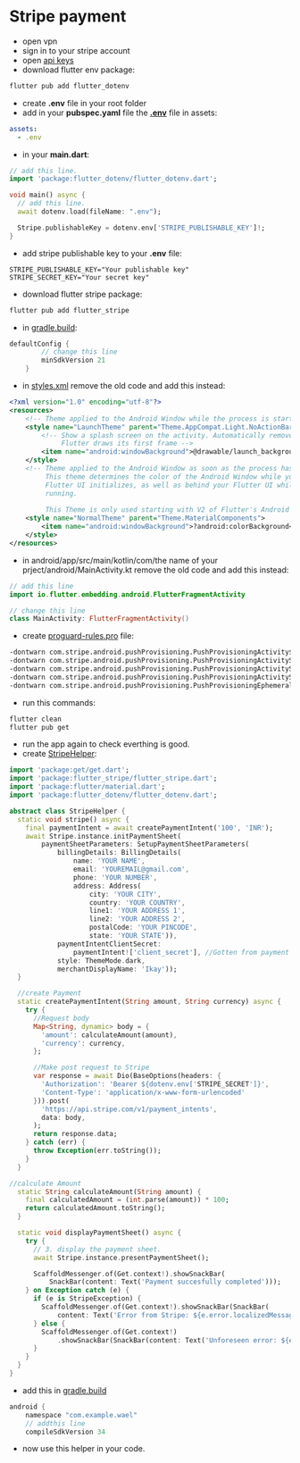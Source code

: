 # Stripe payment

- open vpn
- sign in to your stripe account
- open [api keys](https://dashboard.stripe.com/test/apikeys) 
- download flutter env package:
```bash
flutter pub add flutter_dotenv
``` 
- create **.env** file in your root folder 
- add in your **pubspec.yaml** file  the **[.env](.env)** file in assets:
```yaml
assets:
  - .env
```
- in your **main.dart**:
```dart
// add this line.
import 'package:flutter_dotenv/flutter_dotenv.dart';

void main() async {
  // add this line.
  await dotenv.load(fileName: ".env");

  Stripe.publishableKey = dotenv.env['STRIPE_PUBLISHABLE_KEY']!;
}
```
- add stripe publishable key to your **.env** file:
```env
STRIPE_PUBLISHABLE_KEY="Your publishable key"
STRIPE_SECRET_KEY="Your secret key"
```
- download flutter stripe package:
```bash
flutter pub add flutter_stripe
``` 
- in [gradle.build](android/app/build.gradle):
```gradle
defaultConfig {
        // change this line
        minSdkVersion 21
    }
```
- in [styles.xml](android/app/src/main/res/values/styles.xml) remove the old code and add this instead:
```xml
<?xml version="1.0" encoding="utf-8"?>
<resources>
    <!-- Theme applied to the Android Window while the process is starting when the OS's Dark Mode setting is off -->
    <style name="LaunchTheme" parent="Theme.AppCompat.Light.NoActionBar">
        <!-- Show a splash screen on the activity. Automatically removed when
             Flutter draws its first frame -->
        <item name="android:windowBackground">@drawable/launch_background</item>
    </style>
    <!-- Theme applied to the Android Window as soon as the process has started.
         This theme determines the color of the Android Window while your
         Flutter UI initializes, as well as behind your Flutter UI while its
         running.
         
         This Theme is only used starting with V2 of Flutter's Android embedding. -->
    <style name="NormalTheme" parent="Theme.MaterialComponents">
        <item name="android:windowBackground">?android:colorBackground</item>
    </style>
</resources>
```
- in android/app/src/main/kotlin/com/the name of your prject/android/MainActivity.kt remove the old code and add this instead:
```kt
// add this line
import io.flutter.embedding.android.FlutterFragmentActivity

// change this line
class MainActivity: FlutterFragmentActivity() 
```
- create [proguard-rules.pro](android/app/proguard-rules.pro) file:
```txt
-dontwarn com.stripe.android.pushProvisioning.PushProvisioningActivity$g
-dontwarn com.stripe.android.pushProvisioning.PushProvisioningActivityStarter$Args
-dontwarn com.stripe.android.pushProvisioning.PushProvisioningActivityStarter$Error
-dontwarn com.stripe.android.pushProvisioning.PushProvisioningActivityStarter
-dontwarn com.stripe.android.pushProvisioning.PushProvisioningEphemeralKeyProvider
```
- run this commands:
```bash
flutter clean
flutter pub get
```
- run the app again to check everthing is good.
- create [StripeHelper](lib/helpers/stripe_helper.dart):
```dart
import 'package:get/get.dart';
import 'package:flutter_stripe/flutter_stripe.dart';
import 'package:flutter/material.dart';
import 'package:flutter_dotenv/flutter_dotenv.dart';

abstract class StripeHelper {
  static void stripe() async {
    final paymentIntent = await createPaymentIntent('100', 'INR');
    await Stripe.instance.initPaymentSheet(
        paymentSheetParameters: SetupPaymentSheetParameters(
            billingDetails: BillingDetails(
                name: 'YOUR NAME',
                email: 'YOUREMAIL@gmail.com',
                phone: 'YOUR NUMBER',
                address: Address(
                    city: 'YOUR CITY',
                    country: 'YOUR COUNTRY',
                    line1: 'YOUR ADDRESS 1',
                    line2: 'YOUR ADDRESS 2',
                    postalCode: 'YOUR PINCODE',
                    state: 'YOUR STATE')),
            paymentIntentClientSecret:
                paymentIntent!['client_secret'], //Gotten from payment intent
            style: ThemeMode.dark,
            merchantDisplayName: 'Ikay'));
  }

  //create Payment
  static createPaymentIntent(String amount, String currency) async {
    try {
      //Request body
      Map<String, dynamic> body = {
        'amount': calculateAmount(amount),
        'currency': currency,
      };

      //Make post request to Stripe
      var response = await Dio(BaseOptions(headers: {
        'Authorization': 'Bearer ${dotenv.env['STRIPE_SECRET']}',
        'Content-Type': 'application/x-www-form-urlencoded'
      })).post(
        'https://api.stripe.com/v1/payment_intents',
        data: body,
      );
      return response.data;
    } catch (err) {
      throw Exception(err.toString());
    }
  }

//calculate Amount
  static String calculateAmount(String amount) {
    final calculatedAmount = (int.parse(amount)) * 100;
    return calculatedAmount.toString();
  }

  static void displayPaymentSheet() async {
    try {
      // 3. display the payment sheet.
      await Stripe.instance.presentPaymentSheet();

      ScaffoldMessenger.of(Get.context!).showSnackBar(
          SnackBar(content: Text('Payment succesfully completed')));
    } on Exception catch (e) {
      if (e is StripeException) {
        ScaffoldMessenger.of(Get.context!).showSnackBar(SnackBar(
            content: Text('Error from Stripe: ${e.error.localizedMessage}')));
      } else {
        ScaffoldMessenger.of(Get.context!)
            .showSnackBar(SnackBar(content: Text('Unforeseen error: ${e}')));
      }
    }
  }
}

```

- add this in [gradle.build](android/app/build.gradle)
```gradle
android {
    namespace "com.example.wael"
    // addthis line
    compileSdkVersion 34
```
- now use this helper in your code.